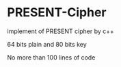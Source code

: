 # PRESENT-Cipher
implement of PRESENT cipher by c++

64 bits plain and 80 bits key

No more than 100 lines of code

